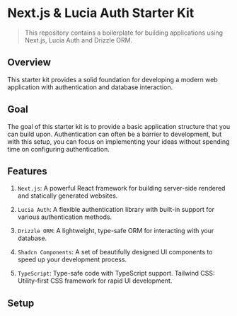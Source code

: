 # Next.js & Lucia Auth Starter Kit

> This repository contains a boilerplate for building applications using Next.js, Lucia Auth and Drizzle ORM.

## Overview

This starter kit provides a solid foundation for developing a modern web application with authentication and database interaction.

## Goal

The goal of this starter kit is to provide a basic application structure that you can build upon. Authentication can often be a barrier to development, but with this setup, you can focus on implementing your ideas without spending time on configuring authentication.

## Features

1. `Next.js`: A powerful React framework for building server-side rendered and statically generated websites.

2. `Lucia Auth`: A flexible authentication library with built-in support for various authentication methods.

3. `Drizzle ORM`: A lightweight, type-safe ORM for interacting with your database.

4. `Shadcn Components`: A set of beautifully designed UI components to speed up your development process.

5. `TypeScript`: Type-safe code with TypeScript support.
   Tailwind CSS: Utility-first CSS framework for rapid UI development.

## Setup
